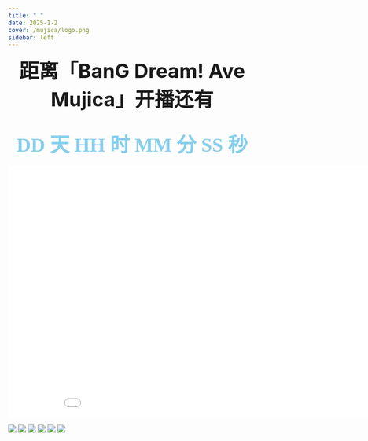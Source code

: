 ```yaml
---
title: " "
date: 2025-1-2
cover: /mujica/logo.png
sidebar: left
---
```


<center id="title"><b>距离「BanG Dream! Ave Mujica」开播还有</b></center>
<br><br>
<center><font color=skyblue><b id="date">DD 天 HH 时 MM 分 SS 秒</b></font></center>
<br>
<center>
<iframe src="//player.bilibili.com/player.html?isOutside=true&bvid=BV1ZtzsYMEfA&muted=0&high_quality=1" scrolling="no" border="0" frameborder="no" framespacing="0" allowfullscreen="true" height="513" width="915"></iframe>
</center>

![](/mujica/5.png)
![](/mujica/4.png)
![](/mujica/3.png)
![](/mujica/2.png)
![](/mujica/1.png)
![](/mujica/mujica.jpg)
<style>
    #date {font-family: "Noto Serif SC"; font-size: 40px}
    #title {font-size: 40px}
</style>
<script>
    var a = setInterval(timer, 1000);
    var date = document.getElementById("date");
    function timer() {
        var nowTime = new Date();
        var inputTime = new Date('2025-1-2 22:00:00');
        var times = (inputTime - nowTime) / 1000;
        var d = parseInt(times / 60 / 60 / 24);
        d = d < 10 ? '0' + d : d;
        var h = parseInt(times / 60 / 60 % 24);
        h = h < 10 ? '0' + h : h;
        var m = parseInt(times / 60 % 60);
        m = m < 10 ? '0' + m : m;
        var s = parseInt(times % 60);
        s = s < 10 ? '0' + s : s;
        date.innerHTML = d + ' 天 ' + h + ' 时 ' + m + ' 分 ' + s + ' 秒 ';
    }
</script>